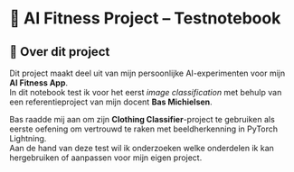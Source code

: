 # 💪 AI Fitness Project – Testnotebook

## 📘 Over dit project

Dit project maakt deel uit van mijn persoonlijke AI-experimenten voor mijn **AI Fitness App**.  
In dit notebook test ik voor het eerst _image classification_ met behulp van een referentieproject van mijn docent **Bas Michielsen**.

Bas raadde mij aan om zijn **Clothing Classifier**-project te gebruiken als eerste oefening om vertrouwd te raken met beeldherkenning in PyTorch Lightning.  
Aan de hand van deze test wil ik onderzoeken welke onderdelen ik kan hergebruiken of aanpassen voor mijn eigen project.
